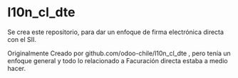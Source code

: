 # l10n_cl_dte

Se crea este repositorio, para dar un enfoque de firma electrónica directa con el SII.

 Originalmente Creado por github.com/odoo-chile/l10n_cl_dte  , pero tenía un enfoque general y todo lo relacionado a Facuración directa estaba a medio hacer.
